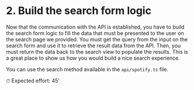 # 2. Build the search form logic

Now that the communication with the API is established, you have to build the search form logic to fill the data that
must be presented to the user on the search page we provided. You must get the query from the input on the search form
and use it to retrieve the result data from the API. Then, you must return the data back to the search view to populate
the results. This is a great place to show us how you would build a nice search experience.

You can use the search method available in the `api/spotify.ts` file.

⏱ Expected effort: 45'
